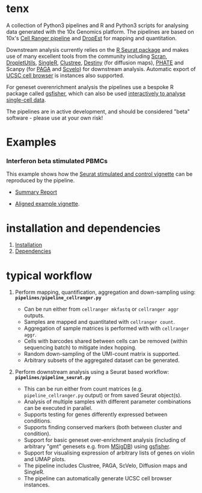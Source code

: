 # tenx

A collection of Python3 pipelines and R and Python3 scripts for analysing data generated with the 10x Genomics platform. The pipelines are based on 10x's [Cell Ranger pipeline](https://support.10xgenomics.com/single-cell-gene-expression/software/pipelines/latest/installation) and [DropEst](https://genomebiology.biomedcentral.com/articles/10.1186/s13059-018-1449-6) for mapping and quantitation. 

Downstream analysis currently relies on the [R Seurat package](https://satijalab.org/seurat/) and makes use of many excellent tools from the community including [Scran](https://www.rdocumentation.org/packages/scran/versions/1.0.3), [DropletUtils](https://bioconductor.org/packages/release/bioc/html/DropletUtils.html), [SingleR](https://bioconductor.org/packages/release/bioc/html/SingleR.html), [Clustree](https://cran.r-project.org/web/packages/clustree/vignettes/clustree.html), [Destiny](https://bioconductor.org/packages/release/bioc/html/destiny.html) (for diffusion maps), [PHATE](https://www.krishnaswamylab.org/projects/phate) and Scanpy (for [PAGA](https://github.com/theislab/paga) and [Scvelo](https://scvelo.readthedocs.io/)) for downstream analysis. Automatic export of [UCSC cell browser](https://cells.ucsc.edu/) is instances also supported.

For geneset overenrichment analysis the pipelines use a bespoke R package called [gsfisher](https://github.com/sansomlab/gsfisher), which can also be used [interactively to analyse single-cell data](https://github.com/sansomlab/gsfisher/blob/master/vignettes/single_cell_over_representation_analysis.pdf).

The pipelines are in active development, and should be considered "beta" software - please use at your own risk!

# Examples

###  Interferon beta stimulated PBMCs

This example shows how the [Seurat stimulated and control vignette](https://satijalab.org/seurat/v3.1/immune_alignment.html) can be reproduced by the pipeline.

* [Summary Report](https://https://dl.dropbox.com/s/v8pe24jy7gw2txp/summaryReport.pdf)

* [Aligned example vignette](docs/AlignedExample.md).

# installation and dependencies

1. [Installation](docs/INSTALL.md)
2. [Dependencies](docs/DEPENDENCIES.md)


# typical workflow

1. Perform mapping, quantification, aggregation and down-sampling using: **`pipelines/pipeline_cellranger.py`**
   * Can be run either from `cellranger mkfastq` or `cellranger aggr` outputs.
   * Samples are mapped and quantitated with `cellranger count`.
   * Aggregation of sample matrices is performed with with `cellranger aggr`.
   * Cells with barcodes shared between cells can be removed (within sequencing batch) to mitigate index hopping.
   * Random down-sampling of the UMI-count matrix is supported.
   * Arbitrary subsets of the aggregated dataset can be generated.

2. Perform downstream analysis using a Seurat based workflow: **`pipelines/pipeline_seurat.py`**
   * This can be run either from count matrices (e.g. `pipeline_cellranger.py` output) or from saved Seurat object(s).
   * Analysis of multiple samples with different parameter combinations can be executed in parallel.
   * Supports testing for genes differently expressed between conditions.
   * Supports finding conserved markers (both between cluster and condition).
   * Support for basic geneset over-enrichment analysis (including of arbitrary "gmt" genesets e.g. from [MSigDB](https://software.broadinstitute.org/gsea/msigdb/)) using [gsfisher](https://github.com/sansomlab/gsfisher).
   * Support for visualising expression of arbitrary lists of genes on violin and UMAP plots.
   * The pipeline includes Clustree, PAGA, ScVelo, Diffusion maps and SingleR.
   * The pipeline can automatically generate UCSC cell browser instances.
   





